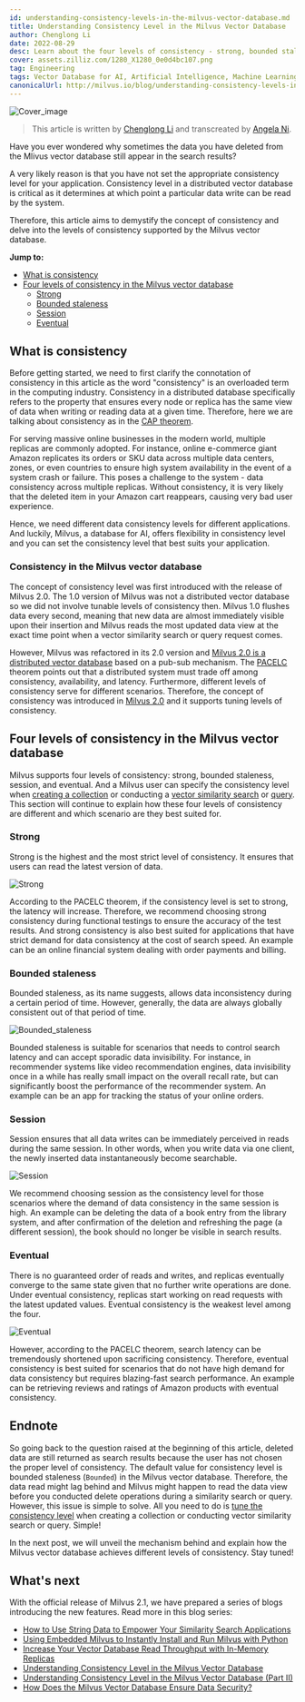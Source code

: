 ```yaml
---
id: understanding-consistency-levels-in-the-milvus-vector-database.md
title: Understanding Consistency Level in the Milvus Vector Database
author: Chenglong Li
date: 2022-08-29
desc: Learn about the four levels of consistency - strong, bounded staleness, session, and eventual supported in the Milvus vector database.
cover: assets.zilliz.com/1280_X1280_0e0d4bc107.png
tag: Engineering
tags: Vector Database for AI, Artificial Intelligence, Machine Learning
canonicalUrl: http://milvus.io/blog/understanding-consistency-levels-in-the-milvus-vector-database.md
---
```


![Cover_image](https://assets.zilliz.com/1280_X1280_0e0d4bc107.png "Understanding Consistency Level in the Milvus Vector Database")

> This article is written by [Chenglong Li](https://github.com/JackLCL) and transcreated by [Angela Ni](https://www.linkedin.com/in/yiyun-n-2aa713163/).

Have you ever wondered why sometimes the data you have deleted from the Mlivus vector database still appear in the search results? 

A very likely reason is that you have not set the appropriate consistency level for your application. Consistency level in a distributed vector database is critical as it determines at which point a particular data write can be read by the system. 

Therefore, this article aims to demystify the concept of consistency and delve into the levels of consistency supported by the Milvus vector database.


**Jump to:**
- [What is consistency](#What-is-consistency)
- [Four levels of consistency in the Milvus vector database](#Four-levels-of-consistency-in-the-Milvus-vector-database)
  - [Strong](#Strong)
  - [Bounded staleness](#Bounded-staleness)
  - [Session](#Session)
  - [Eventual](#Eventual)


## What is consistency

Before getting started, we need to first clarify the connotation of consistency in this article as the word "consistency" is an overloaded term in the computing industry. Consistency in a distributed database specifically refers to the property that ensures every node or replica has the same view of data when writing or reading data at a given time. Therefore, here we are talking about consistency as in the [CAP theorem](https://en.wikipedia.org/wiki/CAP_theorem). 

For serving massive online businesses in the modern world, multiple replicas are commonly adopted. For instance, online e-commerce giant Amazon replicates its orders or SKU data across multiple data centers, zones, or even countries to ensure high system availability in the event of a system crash or failure. This poses a challenge to the system - data consistency across multiple replicas. Without consistency, it is very likely that the deleted item in your Amazon cart reappears, causing very bad user experience. 

Hence, we need different data consistency levels for different applications. And luckily, Milvus, a database for AI, offers flexibility in consistency level and you can set the consistency level that best suits your application.


### Consistency in the Milvus vector database

The concept of consistency level was first introduced with the release of Milvus 2.0. The 1.0 version of Milvus was not a distributed vector database so we did not involve tunable levels of consistency then. Milvus 1.0 flushes data every second, meaning that new data are almost immediately visible upon their insertion and Milvus reads the most updated data view at the exact time point when a vector similarity search or query request comes. 

However, Milvus was refactored in its 2.0 version and [Milvus 2.0 is a distributed vector database](https://milvus.io/blog/deep-dive-1-milvus-architecture-overview.md) based on a pub-sub mechanism. The [PACELC](https://en.wikipedia.org/wiki/PACELC_theorem) theorem points out that a distributed system must trade off among consistency, availability, and latency. Furthermore, different levels of consistency serve for different scenarios. Therefore, the concept of consistency was introduced in [Milvus 2.0](https://milvus.io/blog/2022-1-25-annoucing-general-availability-of-milvus-2-0.md) and it supports tuning levels of consistency.

## Four levels of consistency in the Milvus vector database

Milvus supports four levels of consistency:  strong, bounded staleness, session, and eventual. And a Milvus user can specify the consistency level when [creating a collection](https://milvus.io/docs/v2.1.x/create_collection.md) or conducting a [vector similarity search](https://milvus.io/docs/v2.1.x/search.md) or [query](https://milvus.io/docs/v2.1.x/query.md). This section will continue to explain how these four levels of consistency are different and which scenario are they best suited for. 

### Strong

Strong is the highest and the most strict level of consistency. It ensures that users can read the latest version of data. 

![Strong](https://assets.zilliz.com/Consistency_Strong_5d791eb8b2.png "An illustration of strong consistency.")

According to the PACELC theorem, if the consistency level is set to strong, the latency will increase. Therefore, we recommend choosing strong consistency during functional testings to ensure the accuracy of the test results. And strong consistency is also best suited for applications that have strict demand for data consistency at the cost of search speed. An example can be an online financial system dealing with order payments and billing.

### Bounded staleness

Bounded staleness, as its name suggests, allows data inconsistency during a certain period of time. However, generally, the data are always globally consistent out of that period of time.

![Bounded_staleness](https://assets.zilliz.com/Consistency_Bounded_c034bc6e51.png "An illustration of bounded staleness consistency.")

Bounded staleness is suitable for scenarios that needs to control search latency and can accept sporadic data invisibility. For instance, in recommender systems like video recommendation engines, data invisibility once in a while has really small impact on the overall recall rate, but can significantly boost the performance of the recommender system. An example can be an app for tracking the status of your online orders.

### Session

Session ensures that all data writes can be immediately perceived in reads during the same session. In other words, when you write data via one client, the newly inserted data instantaneously become searchable. 

![Session](https://assets.zilliz.com/Consistency_Session_6dc4782212.png "An illustration of session consistency.")

We recommend choosing session as the consistency level for those scenarios where the demand of data consistency in the same session is high. An example can be deleting the data of a book entry from the library system, and after confirmation of the deletion and refreshing the page (a different session), the book should no longer be visible in search results.

### Eventual

There is no guaranteed order of reads and writes, and replicas eventually converge to the same state given that no further write operations are done. Under eventual consistency, replicas start working on read requests with the latest updated values. Eventual consistency is the weakest level among the four. 

![Eventual](https://assets.zilliz.com/Consistency_Eventual_7c66dd5b6f.png "An illustration of eventual consistency.")

However, according to the PACELC theorem, search latency can be tremendously shortened upon sacrificing consistency. Therefore, eventual consistency is best suited for scenarios that do not have high demand for data consistency but requires blazing-fast search performance. An example can be retrieving reviews and ratings of Amazon products with eventual consistency. 

## Endnote

So going back to the question raised at the beginning of this article, deleted data are still returned as search results because the user has not chosen the proper level of consistency. The default value for consistency level is bounded staleness (`Bounded`) in the Milvus vector database. Therefore, the data read might lag behind and Milvus might happen to read the data view before you conducted delete operations during a similarity search or query. However, this issue is simple to solve. All you need to do is [tune the consistency level](https://milvus.io/docs/v2.1.x/tune_consistency.md) when creating a collection or conducting vector similarity search or query. Simple!

In the next post, we will unveil the mechanism behind and explain how the Milvus vector database achieves different levels of consistency. Stay tuned!

## What's next

With the official release of Milvus 2.1, we have prepared a series of blogs introducing the new features. Read more in this blog series:

- [How to Use String Data to Empower Your Similarity Search Applications](https://milvus.io/blog/2022-08-08-How-to-use-string-data-to-empower-your-similarity-search-applications.md)
- [Using Embedded Milvus to Instantly Install and Run Milvus with Python](https://milvus.io/blog/embedded-milvus.md)
- [Increase Your Vector Database Read Throughput with In-Memory Replicas](https://milvus.io/blog/in-memory-replicas.md)
- [Understanding Consistency Level in the Milvus Vector Database](https://milvus.io/blog/understanding-consistency-levels-in-the-milvus-vector-database.md)
- [Understanding Consistency Level in the Milvus Vector Database (Part II)](https://milvus.io/blog/understanding-consistency-levels-in-the-milvus-vector-database-2.md)
- [How Does the Milvus Vector Database Ensure Data Security?](https://milvus.io/blog/data-security.md)


